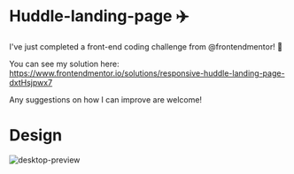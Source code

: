 # Huddle-landing-page :airplane:


I've just completed a front-end coding challenge from @frontendmentor! 🎉

You can see my solution here: https://www.frontendmentor.io/solutions/responsive-huddle-landing-page-dxtHsjpwx7

Any suggestions on how I can improve are welcome!

<h1>Design </h1>

![desktop-preview](https://github.com/pouripz/Huddle-landing-page/assets/134682861/c2e7282e-31aa-40fa-a331-7ab7b7705da5)
